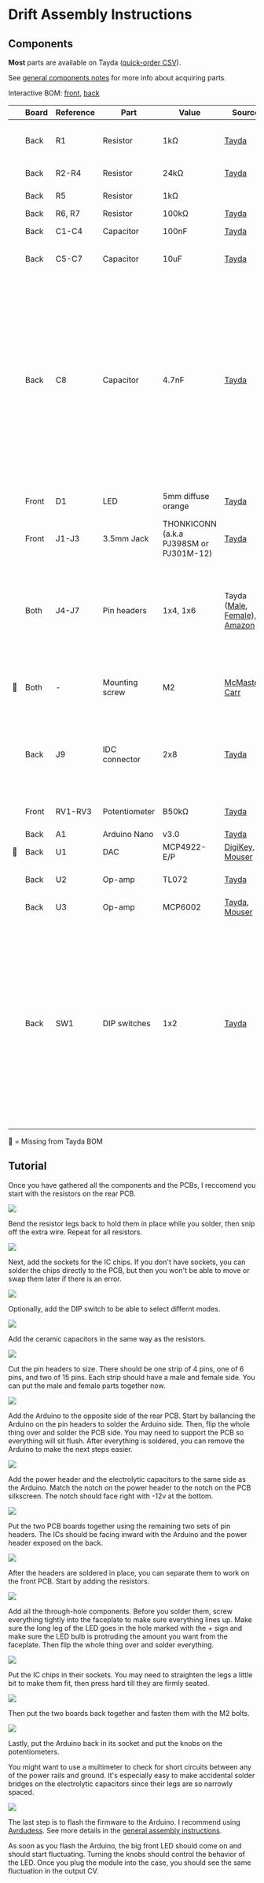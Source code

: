 # Drift Assembly Instructions

## Components

**Most** parts are available on Tayda ([quick-order CSV](https://freemodular.org/modules/Drift/fm_drift_tayda_bom.csv)).

See [general components notes](https://quinnfreedman.github.io/modular/docs/components) for more info about acquiring parts.

Interactive BOM: [front](https://quinnfreedman.github.io/fm-artifacts/Drift/drift_pcb_front_interactive_bom.html), [back](https://quinnfreedman.github.io/fm-artifacts/Drift/drift_pcb_back_interactive_bom.html)

|    | Board | Reference | Part             | Value                                   | Source  | Comment |
| -- | ----- | --------- | ---------------- | --------------------------------------- | ------- | ------- |
|    | Back  | R1        | Resistor         | 1kΩ                                     | [Tayda](https://www.taydaelectronics.com/10-x-resistor-1k-ohm-1-4w-1-metal-film-pkg-of-10.html) | Determines output impedance. Any value is fine. |
|    | Back  | R2-R4     | Resistor         | 24kΩ                                    | [Tayda](https://www.taydaelectronics.com/resistors/1-4w-metal-film-resistors/10-x-resistor-24k-ohm-1-4w-1-metal-film-pkg-of-10.html) | R4 should be 1/2 RV3. |
|    | Back  | R5        | Resistor         | 1kΩ                                     |         | Controls LED brightness. |
|    | Back  | R6, R7    | Resistor         | 100kΩ                                   | [Tayda](https://www.taydaelectronics.com/resistors/1-4w-metal-film-resistors/10-x-resistor-100k-ohm-1-4w-1-metal-film-pkg-of-10.html) | |
|    | Back  | C1-C4     | Capacitor        | 100nF                                   | [Tayda](https://www.taydaelectronics.com/capacitors/ceramic-disc-capacitors/a-553-0-1uf-50v-ceramic-disc-capacitor-pkg-of-10.html) | Power filtering and decoupling |
|    | Back  | C5-C7     | Capacitor        | 10uF                                    | [Tayda](https://www.taydaelectronics.com/10uf-16v-85c-radial-electrolytic-capacitor.html) | Power supply noise filtering capacitor |
|    | Back  | C8        | Capacitor        | 4.7nF                                   | [Tayda](https://www.taydaelectronics.com/capacitors/ceramic-disc-capacitors/a-553-0-1uf-50v-ceramic-disc-capacitor-pkg-of-10.html) | **Optional:** This capacitor creates a 1.25kHz lowpass filter with R3 which is applied to the output to smooth out the relatively slow digital sample rate of this module. You can try different values for a smoother signal or leave this out entirely if you don't mind some high-frequency artifacts. |
|    | Front | D1        | LED              | 5mm diffuse orange                      | [Tayda](https://www.taydaelectronics.com/leds/round-leds/5mm-leds/led-5mm-yellow.html) | Any standard 5mm LED will work here. |
|    | Front | J1-J3     | 3.5mm Jack       | THONKICONN (a.k.a PJ398SM or PJ301M-12) | [Tayda](https://www.taydaelectronics.com/pj-3001f-3-5-mm-mono-phone-jack.html) | |
|    | Both  | J4-J7     | Pin headers      | 1x4, 1x6                                | Tayda ([Male](https://www.taydaelectronics.com/40-pin-2-54-mm-single-row-pin-header-strip.html), [Female](https://www.taydaelectronics.com/40-pin-2-54-mm-single-row-female-pin-header.html)), [Amazon](https://www.amazon.com/gp/product/B074HVBTZ4) | Solder the two boards directly together using the male headers or make them detachable using a male/female pair. |
| 🔴 | Both  | -         | Mounting screw   | M2                                      | [McMaster-Carr](https://www.mcmaster.com/products/screws/socket-head-screws~/system-of-measurement~metric/thread-size~m2/) | **Optional:** add an M2 screw or standoff to hold the two PCBs firmly together. |
|    | Back  | J9        | IDC connector    | 2x8                                     | [Tayda](https://www.taydaelectronics.com/16-pin-box-header-connector-2-54mm.html) | Eurorack power header. Can use two rows of male pin headers or a shrouded connector (recommended). |
|    | Front | RV1-RV3   | Potentiometer    | B50kΩ                                   | [Tayda](https://www.taydaelectronics.com/potentiometer-variable-resistors/rotary-potentiometer/linear/50k-ohm-linear-taper-potentiometer-d-shaft-pcb-9mm.html) | Any value is fine. Just match R4 accordingly. |
|    | Back  | A1        | Arduino Nano     | v3.0                                    | [Tayda](https://www.taydaelectronics.com/type-c-nano-3-0-controller-compatible-with-arduino-nano.html) | |
| 🔴 | Back  | U1        | DAC              | MCP4922-E/P                             | [DigiKey](https://www.digikey.com/en/products/detail/microchip-technology/MCP4922-E-P/716251), [Mouser](https://mou.sr/4cwtePf) | |
|    | Back  | U2        | Op-amp           | TL072                                   | [Tayda](https://www.taydaelectronics.com/tl072-low-noise-j-fet-dual-op-amp-ic.html) | TL082 is probably fine too |
|    | Back  | U3        | Op-amp           | MCP6002                                 | [Tayda](https://www.taydaelectronics.com/mcp6002-single-supply-cmos-ic.html), [Mouser](https://mou.sr/4cwtePf) | |
|    | Back  | SW1       | DIP switches     | 1x2                                     | [Tayda](https://www.taydaelectronics.com/black-dip-switch-2-positions-gold-plated-contacts-top-actuated.html) | **Optional:** configuration switches to select noise algorithm. Leave unconnected for the default Perlin noise. You can solder a wire to bridge pairs 1 and/or 2 to select a different mode, or use pair of switches if you want to be able to change it later. See the manual for how to select algorithms. |

🔴 = Missing from Tayda BOM

## Tutorial

Once you have gathered all the components and the PCBs, I reccomend you start with the resistors on the rear PCB.

![](images/tutorial_01.jpg)

Bend the resistor legs back to hold them in place while you solder, then snip off the extra wire. Repeat for all resistors. 

![](images/tutorial_02.jpg)

Next, add the sockets for the IC chips. If you don't have sockets, you can solder the chips directly to the PCB, but then you won't be able to move or swap them later if there is an error.

![](images/tutorial_03.jpg)

Optionally, add the DIP switch to be able to select differnt modes.

![](images/tutorial_04.jpg)

Add the ceramic capacitors in the same way as the resistors.

![](images/tutorial_05.jpg)

Cut the pin headers to size. There should be one strip of 4 pins, one of 6 pins, and two of 15 pins. Each strip should have a male and female side. You can put the male and female parts together now.

![](images/tutorial_06.jpg)

Add the Arduino to the opposite side of the rear PCB. Start by ballancing the Arduino on the pin headers to solder the Arduino side. Then, flip the whole thing over and solder the PCB side. You may need to support the PCB so everything will sit flush. After everything is soldered, you can remove the Arduino to make the next steps easier.

![](images/tutorial_07.jpg)

Add the power header and the electrolytic capacitors to the same side as the Arduino. Match the notch on the power header to the notch on the PCB silkscreen. The notch should face right with -12v at the bottom.

![](images/tutorial_08.jpg)

Put the two PCB boards together using the remaining two sets of pin headers. The ICs should be facing inward with the Arduino and the power header exposed on the back.

![](images/tutorial_09.jpg)

After the headers are soldered in place, you can separate them to work on the front PCB. Start by adding the resistors.

![](images/tutorial_10.jpg)

Add all the through-hole components. Before you solder them, screw everything tightly into the faceplate to make sure everything lines up. Make sure the long leg of the LED goes in the hole marked with the + sign and make sure the LED bulb is protruding the amount you want from the faceplate. Then flip the whole thing over and solder everything.

![](images/tutorial_11.jpg)

Put the IC chips in their sockets. You may need to straighten the legs a little bit to make them fit, then press hard till they are firmly seated.

![](images/tutorial_12.jpg)

Then put the two boards back together and fasten them with the M2 bolts.

![](images/tutorial_13.jpg)

Lastly, put the Arduino back in its socket and put the knobs on the potentiometers.

You might want to use a multimeter to check for short circuits between any of the power rails and ground. It's especially easy to make accidental solder bridges on the electrolytic capacitors since their legs are so narrowly spaced.

![](../../../docs/images/avrdudess_instructions.svg)

The last step is to flash the firmware to the Arduino. I recommend using [Avrdudess](https://github.com/ZakKemble/AVRDUDESS). See more details in the [general assembly instructions](https://quinnfreedman.github.io/modular/docs/assembly).

As soon as you flash the Arduino, the big front LED should come on and should start fluctuating. Turning the knobs should control the behavior of the LED. Once you plug the module into the case, you should see the same fluctuation in the output CV.
